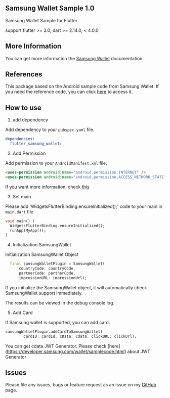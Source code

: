 ## Samsung Wallet Sample 1.0

Samsung Wallet Sample for Flutter

support flutter >= 3.0, dart >= 2.14.0, < 4.0.0


## More Information

You can get more information the [Samsung Wallet](https://developer.samsung.com/wallet/api/overview.html) documentation.

## References

This package based on the Android sample code from Samsung Wallet. 
If you need the reference code, you can click [here](https://developer.samsung.com/wallet/samplecode.html) to access it.

## How to use

1. add dependency

Add dependency to your `pubspec.yaml` file.

```yaml
dependencies:
  flutter_samsung_wallet: 
```

2. Add Permission

Add permission to your `AndroidManifest.xml` file.

```html
<uses-permission android:name="android.permission.INTERNET" />
<uses-permission android:name="android.permission.ACCESS_NETWORK_STATE" />
```

If you want more information, check [this](https://developer.android.com/training/basics/network-ops/connecting?hl=ko)

3. Set main

Please add 'WidgetsFlutterBinding.ensureInitialized();' code to your main in `main.dart` file

```dart
void main() {
  WidgetsFlutterBinding.ensureInitialized();
  runApp(MyApp());
}
```

4. Initialization SamsungWallet

Initialization SamsungWallet Object

```dart
  final samsungWalletPlugin = SamsungWallet(
      countryCode: countryCode,
      partnerCode: partnerCode,
      impressionURL: impressionUrl);
```
If you initialize the SamsungWallet object, it will automatically check SamsungWallet support immediately. 

The results can be viewed in the debug console log.

5. Add Card

If Samsung wallet is supported, you can add card.

```dart
samsungWalletPlugin.addCardToSamsungWallet(
        cardID: cardId, cData: cdata, clickURL: clickUrl);
```

You can get cdata JWT Generator. Please check [here] (https://developer.samsung.com/wallet/samplecode.html) about JWT Generator


## Issues

Please file any issues, bugs or feature request as an issue on my [GitHub](https://github.com/monocsp/flutter_samsung_wallet/issues) page.
